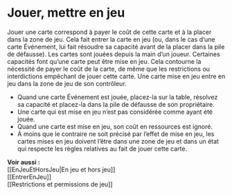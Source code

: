 # Jouer, mettre en jeu
Jouer une carte correspond à payer le coût de cette carte et à la placer dans la zone de jeu. Cela fait entrer la carte en jeu (ou, dans le cas d’une carte Événement, lui fait résoudre sa capacité avant de la placer dans la pile de défausse). Les cartes sont jouées depuis la main d’un joueur. Certaines capacités font qu’une carte peut être mise en jeu. Cela contourne la nécessité de payer le coût de la carte, de même que les restrictions ou interdictions empêchant de jouer cette carte. Une carte mise en jeu entre en jeu dans la zone de jeu de son contrôleur.

- Quand une carte Événement est jouée, placez-la sur la table, résolvez sa capacité et placez-la dans la pile de défausse de son propriétaire. 
- Une carte qui est mise en jeu n’est pas considérée comme ayant été jouée. 
- Quand une carte est mise en jeu, son coût en ressources est ignoré. 
- À moins que le contraire ne soit précisé par l’effet de mise en jeu, les cartes mises en jeu doivent l’être dans une zone de jeu et dans un état qui respecte les règles relatives au fait de jouer cette carte. 

**Voir aussi :**  
[[EnJeuEtHorsJeu|En jeu et hors jeu]]  
[[EntrerEnJeu]]  
[[Restrictions et permissions de jeu]]